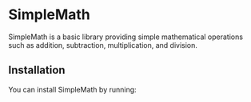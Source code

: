 # SimpleMath

SimpleMath is a basic library providing simple mathematical operations such as addition, subtraction, multiplication, and division.

## Installation

You can install SimpleMath by running:

